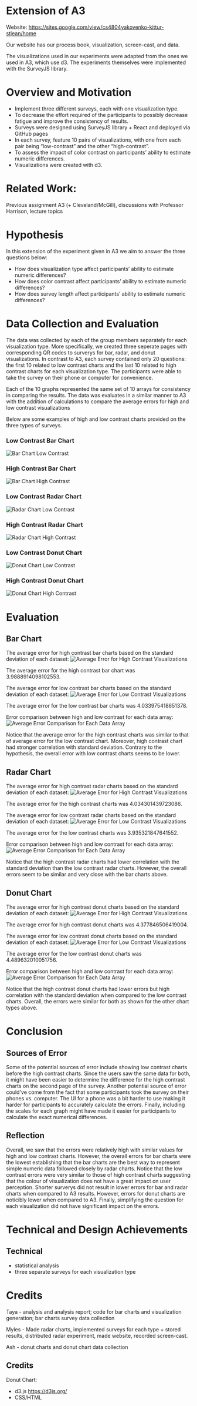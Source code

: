 # Extension of A3

Website: https://sites.google.com/view/cs4804yakovenko-kittur-stjean/home

Our website has our process book, visualization, screen-cast, and data.

The visualizations used in our experiments were adapted from the ones we used in A3, which use d3. The experiments themselves were implemented with the SurveyJS library.


# Overview and Motivation
- Implement three different surveys, each with one visualization type.
- To decrease the effort required of the participants to possibly decrease fatigue and improve the consistency of results.
- Surveys were designed using SurveyJS library + React and deployed via GitHub pages
- In each survey, feature 10 pairs of visualizations, with one from each pair being “low-contrast” and the other “high-contrast”.
- To assess the impact of color contrast on participants’ ability to estimate numeric differences.
- Visualizations were created with d3.

# Related Work: 

Previous assignment A3 (+ Cleveland/McGill), discussions with Professor Harrison, lecture topics

# Hypothesis 
In this extension of the experiment given in A3 we aim to answer the three questions below:
- How does visualization type affect participants’ ability to estimate numeric differences?
- How does color contrast affect participants’ ability to estimate numeric differences?
- How does survey length affect participants’ ability to estimate numeric differences?

# Data Collection and Evaluation
The data was collected by each of the group members separately for each visualization type. More specifically, we created three seperate pages with corresponding QR codes to surverys for bar, radar, and donut visualizations. In contrast to A3, each survey contained only 20 questions: the first 10 related to low contrast charts and the last 10 related to high contrast charts for each visualization type. The participants were able to take the survey on their phone or computer for convenience. 

Each of the 10 graphs represented the same set of 10 arrays for consistency in comparing the results. The data was evaluates in a similar manner to A3 with the addition of calculations to compare the average errors for high and low contrast visualizations

Below are some examples of high and low contrast charts provided on the three types of surveys.
### Low Contrast Bar Chart
![Bar Chart Low Contrast](barChart/imgs/barOrange4.png)
### High Contrast Bar Chart
![Bar Chart High Contrast](barChart/imgs/b1.png)
### Low Contrast Radar Chart
![Radar Chart Low Contrast](lowContrast/rChart1.png)
### High Contrast Radar Chart
![Radar Chart High Contrast](highContrast/rChart1.png)
### Low Contrast Donut Chart
![Donut Chart Low Contrast](donuts/o1.png) 
### High Contrast Donut Chart
![Donut Chart High Contrast](donuts/b1.png)

# Evaluation
## Bar Chart
The average error for high contrast bar charts based on the standard deviation of each dataset:
![Average Error for High Contrast Visualizations](results/barAvgErrorsBlue.png)

The average error for the high contrast bar chart was 3.9888914098102553.

The average error for low contrast bar charts based on the standard deviation of each dataset:
![Average Error for Low Contrast Visualizations](results/barAvgErrorsOrange.png)

The average error for the low contrast bar charts was 4.033975418651378.


Error comparison between high and low contrast for each data array:
![Average Error Comparison for Each Data Array](results/barErrorsBlueOrange.png)

Notice that the average error for the high contrast charts was similar to that of average error for the low contrast chart. Moreover, high contrast chart had stronger correlation with standard deviation. Contrary to the hypothesis, the overall error with low contrast charts seems to be lower.

## Radar Chart
The average error for high contrast radar charts based on the standard deviation of each dataset:
![Average Error for High Contrast Visualizations](results/radarAvgErrorsBlue.png)

The average error for the high contrast charts was 4.034301439723086.

The average error for low contrast radar charts based on the standard deviation of each dataset:
![Average Error for Low Contrast Visualizations](results/radarAvgErrorsOrange.png)

The average error for the low contrast charts was 3.935321847641552.

Error comparison between high and low contrast for each data array:
![Average Error Comparison for Each Data Array](results/radarErrorsBlueOrange.png)

Notice that the high contrast radar charts had lower correlation with the standard deviation than the low contrast radar charts. However, the overall errors seem to be similar and very close with the bar charts above. 

## Donut Chart
The average error for high contrast donut charts based on the standard deviation of each dataset:
![Average Error for High Contrast Visualizations](results/donutAvgErrorsBlue.png)

The average error for high contrast donut charts was 4.377846506419004.

The average error for low contrast donut charts based on the standard deviation of each dataset:
![Average Error for Low Contrast Visualizations](results/donutAvgErrorsOrange.png)

The average error for the low contrast donut charts was 4.489632010051756.

Error comparison between high and low contrast for each data array:
![Average Error Comparison for Each Data Array](results/donutErrorsBlueOrange.png)

Notice that the high contrast donut charts had lower errors but high correlation with the standard deviation when compared to the low contrast charts. Overall, the errors were similar for both as shown for the other chart types above. 

# Conclusion
## Sources of Error
Some of the potential sources of error include showing low contrast charts before the high contrast charts. Since the users saw the same data for both, it might have been easier to determine the difference for the high contrast charts on the second page of the survey. 
Another potential source of error could've come from the fact that some participants took the survey on their phones vs. computer. The UI for a phone was a bit harder to use making it harder for participants to accurately calculate the errors. 
Finally, including the scales for each graph might have made it easier for participants to calculate the exact numerical differences. 
## Reflection
Overall, we saw that the errors were relatively high with similar values for high and low contrast charts. However, the overall errors for bar charts were the lowest establishing that the bar charts are the best way to represent simple numeric data followed closely by radar charts. Notice that the low contrast errors were very similar to those of high contrast charts suggesting that the colour of visualization does not have a great impact on user perception. Shorter surverys did not result in lower errors for bar and radar charts when compared to A3 results. However, errors for donut charts are noticibly lower when compared to A3. Finally, simplifying the question for each visualization did not have significant impact on the errors. 

# Technical and Design Achievements
## Technical
- statistical analysis
- three separate surveys for each visualization type

# Credits 
Taya - analysis and analysis report; code for bar charts and visualization generation; bar charts survey data collection

Myles - Made radar charts, implemented surveys for each type + stored results, distributed radar experiment, made website, recorded screen-cast.

Ash - donut charts and donut chart data collection

## Credits

Donut Chart:
* d3.js https://d3js.org/
* CSS/HTML
